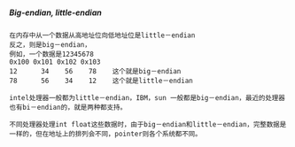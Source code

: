 ##### Big-endian, little-endian

	在内存中从一个数据从高地址位向低地址位是little－endian
	反之，则是big－endian，
	例如，一个数据是12345678
	0x100 0x101 0x102 0x103
	12		34	  56    78    这个就是big－endian
	78		56	  34    12    这个就是little－endian
	
	intel处理器一般都为little－endian，IBM，sun 一般都是big－endian，最近的处理器也有bi－endian的，就是两种都支持。
	
	不同处理器处理int float这些数据时，由于big－endian和little－endian，完整数据是一样的，但在地址上的排列会不同，pointer则各个系统都不同。